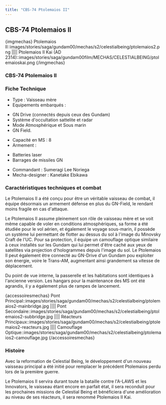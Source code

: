 ```yaml
---
title: "CBS-74 Ptolemaios II"
---
```


CBS-74 Ptolemaios II
--------------------


{imgmechas}
Ptolemaios II::images/stories/saga/gundam00/mechas/s2/celestialbeing/ptolemaios2.png
||||
Ptolemaios II Kai (AD 2314)::images/stories/saga/gundam00film/MECHAS/CELESTIALBEING/ptolemaioskai.png
{/imgmechas}
### CBS-74 Ptolemaios II


### Fiche Technique


- Type : Vaisseau mère  
- Equipements embarqués :


* GN Drive (connectés depuis ceux des Gundam)
* Système d'occultation sattelite et radar
* Mode Atmosphérique et Sous marin
* GN Field.


- Capacité en MS : 8   
- Armement :


* Batteries laser
* Barrages de missiles GN


- Commandant : Sumeragi Lee Noriega  
- Mecha-designer : Kanetake Ebikawa


### Caractéristiques techniques et combat


Le Ptolemaios II a été conçu pour être un véritable vaisseau de combat, il équipe désormais un armement défense en plus du GN-Field, le rendant moins fragile en cas d'attaque.


Le Ptolemaios II assume pleinement son rôle de vaisseau mère et se voit même capable de voler en conditions atmosphériques, sa forme a été étudiée pour le vol aérien, et également le voyage sous-marin, il possède un système lui permettant de flotter au dessus du sol à l'image du Minovsky Craft de l'UC. Pour sa protection, il équipe un camouflage optique similaire à ceux installés sur les Gundam qui lui permet d'être caché aux yeux de satellites via projection d'hologrammes depuis l'image du sol. Le Ptolemaios II peut également être connecté au GN-Drive d'un Gundam pou exploiter son énergie, voire le Trans-AM, augmentant ainsi grandement sa vitesse de déplacement.


Du point de vue interne, la passerelle et les habitations sont identiques à l'ancienne version. Les hangars pour la maintenance des MS ont été agrandis, il y a également plus de rampes de lancement.


{accessoiresmechas}
Pont Principal::images/stories/saga/gundam00/mechas/s2/celestialbeing/ptolemaios2-mainbridge.jpg
||||
Pont Secondaire::images/stories/saga/gundam00/mechas/s2/celestialbeing/ptolemaios2-subbridge.jpg
||||
Réacteurs Principaux::images/stories/saga/gundam00/mechas/s2/celestialbeing/ptolemaios2-reacteurs.jpg
||||
Camouflage Optique::images/stories/saga/gundam00/mechas/s2/celestialbeing/ptolemaios2-camouflage.jpg
{/accessoiresmechas}
### Histoire


Avec la reformation de Celestial Being, le développement d'un nouveau vaisseau principal a été initié pour remplacer le précédent Ptolemaios perdu lors de la première guerre.


Le Ptolemaios II servira durant toute la bataille contre l'A-LAWS et les Innovators, le vaisseau étant encore en parfait état, il sera reconduit pour les prochaines missions de Celestial Being et bénéficiera d'une amélioration au niveau de ses réacteurs, il sera renommé Ptolemaios II Kai.

